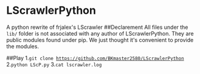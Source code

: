 # LScrawlerPython
A python rewrite of frjalex's LScrawler
##Declarement
All files under the <code>lib/</code> folder is not associated with any author of LScrawlerPython. They are public modules found under pip. We just thought it's convenient to provide the modules.

##Play
1.<code>git clone https://github.com/BKmaster2580/LScrawlerPython</code>
2.<code>python LScP.py</code>
3.<code>cat lscrawler.log</code>
